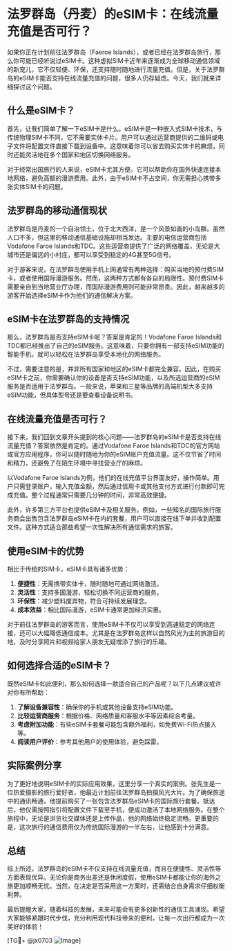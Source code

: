 # 法罗群岛（丹麦）的eSIM卡：在线流量充值是否可行？

如果你正在计划前往法罗群岛（Faeroe Islands），或者已经在法罗群岛旅行，那么你可能已经听说过eSIM卡。这种虚拟SIM卡近年来逐渐成为全球移动通信领域的新宠儿，它不仅轻便、环保，还支持随时随地进行流量充值。但是，关于法罗群岛的eSIM卡能否支持在线流量充值的问题，很多人仍存疑虑。今天，我们就来详细探讨这个问题。

## 什么是eSIM卡？

首先，让我们简单了解一下eSIM卡是什么。eSIM卡是一种嵌入式SIM卡技术，与传统物理SIM卡不同，它不需要实体卡片。用户可以通过运营商提供的二维码或电子文件将配置文件直接下载到设备中。这意味着你可以省去购买实体卡的麻烦，同时还能灵活地在多个国家和地区切换网络服务。

对于经常出国旅行的人来说，eSIM卡尤其方便。它可以帮助你在国外快速连接本地网络，避免高额的漫游费用。此外，由于eSIM卡不占空间，你无需担心携带多张实体SIM卡的问题。

## 法罗群岛的移动通信现状

法罗群岛是丹麦的一个自治领土，位于北大西洋，是一个风景如画的小岛群。虽然人口不多，但这里的移动通信基础设施却相当发达。主要的电信运营商包括Vodafone Faroe Islands和TDC。这些运营商提供了广泛的网络覆盖，无论是大城市还是偏远的小村庄，都可以享受到稳定的4G甚至5G信号。

对于游客来说，在法罗群岛使用手机上网通常有两种选择：购买当地的预付费SIM卡，或者使用国际漫游服务。然而，这两种方式都有各自的局限性。预付费SIM卡需要亲自到当地营业厅办理，而国际漫游费用则可能非常昂贵。因此，越来越多的游客开始选择eSIM卡作为他们的通信解决方案。

## eSIM卡在法罗群岛的支持情况

那么，法罗群岛是否支持eSIM卡呢？答案是肯定的！Vodafone Faroe Islands和TDC都已经推出了自己的eSIM服务。这意味着，只要你拥有一部支持eSIM功能的智能手机，就可以轻松在法罗群岛享受本地化的网络服务。

不过，需要注意的是，并非所有国家和地区的eSIM卡都完全兼容。因此，在购买eSIM卡之前，你需要确认你的设备是否支持eSIM功能，以及所选运营商的eSIM服务是否适用于法罗群岛。一般来说，苹果和三星等品牌的高端机型大多支持eSIM功能，但具体型号还是要查看设备说明书。

## 在线流量充值是否可行？

接下来，我们回到文章开头提到的核心问题——法罗群岛的eSIM卡是否支持在线流量充值？答案依然是肯定的。通过Vodafone Faroe Islands和TDC的官方网站或官方应用程序，你可以随时随地为你的eSIM账户充值流量。这不仅节省了时间和精力，还避免了在陌生环境中寻找营业厅的麻烦。

以Vodafone Faroe Islands为例，他们的在线充值平台界面友好，操作简单。用户只需登录账户，输入充值金额，然后通过信用卡或其他支付方式进行付款即可完成充值。整个过程通常只需要几分钟的时间，非常高效便捷。

此外，许多第三方平台也提供eSIM卡及相关服务。例如，一些知名的国际旅行服务商会出售包含法罗群岛eSIM卡在内的套餐，用户可以直接在线下单并收到配置文件。这种方式适合那些希望一次性解决所有通信需求的旅客。

## 使用eSIM卡的优势

相比于传统的SIM卡，eSIM卡具有诸多优势：

1. **便捷性**：无需携带实体卡，随时随地可通过网络激活。
2. **灵活性**：支持多国漫游，轻松切换不同运营商的服务。
3. **环保性**：减少塑料废弃物，符合可持续发展理念。
4. **成本效益**：相比国际漫游，eSIM卡通常更加经济实惠。

对于前往法罗群岛的游客而言，使用eSIM卡不仅可以享受到高速稳定的网络连接，还可以大幅降低通信成本。尤其是在法罗群岛这样以自然风光为主的旅游目的地，及时分享照片和视频给家人朋友无疑增添了旅行的乐趣。

## 如何选择合适的eSIM卡？

既然eSIM卡如此便利，那么如何选择一款适合自己的产品呢？以下几点建议或许对你有所帮助：

1. **了解设备兼容性**：确保你的手机或其他设备支持eSIM功能。
2. **比较运营商服务**：根据价格、网络质量和客服水平等因素综合考量。
3. **考虑附加功能**：有些eSIM卡套餐可能包含额外福利，如免费Wi-Fi热点接入等。
4. **阅读用户评价**：参考其他用户的使用体验，避免踩雷。

## 实际案例分享

为了更好地说明eSIM卡的实际应用效果，这里分享一个真实的案例。张先生是一位热爱摄影的旅行爱好者，他最近计划前往法罗群岛拍摄风光大片。为了确保旅途中的通讯畅通，他提前购买了一张包含法罗群岛eSIM卡的国际旅行套餐。抵达后，他仅需按照指引将配置文件下载至手机，便成功激活了本地网络服务。在整个旅程中，无论是浏览社交媒体还是上传作品，他的网络始终稳定流畅。更重要的是，这次旅行的通信费用仅为传统国际漫游的一半左右，让他感到十分满意。

## 总结

综上所述，法罗群岛的eSIM卡不仅支持在线流量充值，而且在便捷性、灵活性等方面表现优异。无论你是商务出差还是休闲度假，使用eSIM卡都能让你的海外之旅更加顺畅无忧。当然，在决定是否采用这一方案时，还需结合自身需求仔细权衡利弊。

最后提醒大家，随着科技的发展，未来可能会有更多创新性的通信工具涌现。希望大家能够紧跟时代步伐，充分利用现代科技带来的便利，让每一次出行都成为一次美好的体验！

[TG💪+ @jx0703 ![Image](https://github.com/user-attachments/assets/dbca1d08-cadb-493c-b0ec-ad6f7a83f270)]